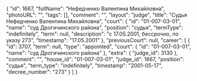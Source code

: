 {
    "id": 1667,
    "fullName": "Нефедченко Валентина Михайловна",
    "photoURL": "",
    "tags": [],
    "comment": "",
    "layout": "judge",
    "title": "Судья Нефедченко Валентина Михайловна",
    "court": {
        "id": "01-007-03-01",
        "name": "суд Дрогичинского района",
        "position": "судья",
        "termType": "indefinitely",
        "term": null,
        "description": "c 17.05.2001, бессрочно, по указу 273",
        "timestamp": "17.05.2001"
    },
    "previousCourt": null,
    "career": [
        {
            "id": 3707,
            "term": null,
            "type": "appointed",
            "court": {
                "id": "01-007-03-01",
                "name": "суд Дрогичинского района"
            },
            "extra": {
                "judge_id": 3130
            },
            "comment": "",
            "house_id": "01-007-03-01",
            "judge_id": 1667,
            "position": "судья",
            "term_type": "indefinitely",
            "timestamp": "2001-05-17",
            "decree_number": "273"
        }
    ]
}